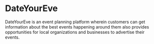 # DateYourEve
DateYourEve is an event planning platform wherein customers can get information about the best events happening around them also provides opportunities for local organizations and businesses to advertise their events.
